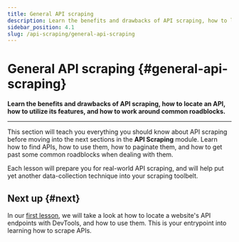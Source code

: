 ```yaml
---
title: General API scraping
description: Learn the benefits and drawbacks of API scraping, how to locate an API, how to utilize its features, and how to work around common roadblocks.
sidebar_position: 4.1
slug: /api-scraping/general-api-scraping
---
```


# General API scraping {#general-api-scraping}

**Learn the benefits and drawbacks of API scraping, how to locate an API, how to utilize its features, and how to work around common roadblocks.**

---

This section will teach you everything you should know about API scraping before moving into the next sections in the **API Scraping** module. Learn how to find APIs, how to use them, how to paginate them, and how to get past some common roadblocks when dealing with them.

Each lesson will prepare you for real-world API scraping, and will help put yet another data-collection technique into your scraping toolbelt.

## Next up {#next}

In our [first lesson](./locating_and_learning.md), we will take a look at how to locate a website's API endpoints with DevTools, and how to use them. This is your entrypoint into learning how to scrape APIs.
